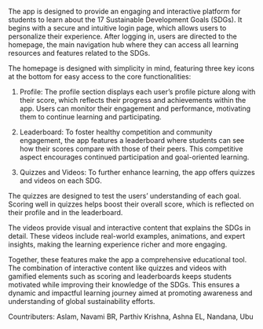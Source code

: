 The app is designed to provide an engaging and interactive platform for students to learn about the 17 Sustainable Development Goals (SDGs). It begins with a secure and intuitive login page, which allows users to personalize their experience. After logging in, users are directed to the homepage, the main navigation hub where they can access all learning resources and features related to the SDGs.

The homepage is designed with simplicity in mind, featuring three key icons at the bottom for easy access to the core functionalities:

1. Profile: The profile section displays each user’s profile picture along with their score, which reflects their progress and achievements within the app. Users can monitor their engagement and performance, motivating them to continue learning and participating.


2. Leaderboard: To foster healthy competition and community engagement, the app features a leaderboard where students can see how their scores compare with those of their peers. This competitive aspect encourages continued participation and goal-oriented learning.



3. Quizzes and Videos: To further enhance learning, the app offers quizzes and videos on each SDG.

The quizzes are designed to test the users’ understanding of each goal. Scoring well in quizzes helps boost their overall score, which is reflected on their profile and in the leaderboard.

The videos provide visual and interactive content that explains the SDGs in detail. These videos include real-world examples, animations, and expert insights, making the learning experience richer and more engaging.




Together, these features make the app a comprehensive educational tool. The combination of interactive content like quizzes and videos with gamified elements such as scoring and leaderboards keeps students motivated while improving their knowledge of the SDGs. This ensures a dynamic and impactful learning journey aimed at promoting awareness and understanding of global sustainability efforts.







Countributers: Aslam,
Navami BR, Parthiv Krishna, 
Ashna EL, Nandana, Ubu
 
